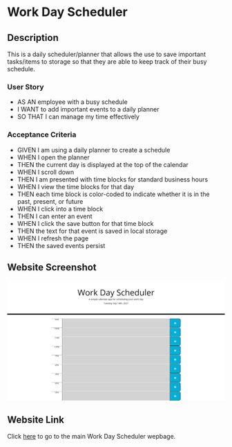 # Work Day Scheduler

## Description
This is a daily scheduler/planner that allows the use to save important tasks/items to storage so that they are able to keep track of their busy schedule.

### User Story
* AS AN employee with a busy schedule
* I WANT to add important events to a daily planner
* SO THAT I can manage my time effectively

### Acceptance Criteria
* GIVEN I am using a daily planner to create a schedule
* WHEN I open the planner
* THEN the current day is displayed at the top of the calendar
* WHEN I scroll down
* THEN I am presented with time blocks for standard business hours
* WHEN I view the time blocks for that day
* THEN each time block is color-coded to indicate whether it is in the past, present, or future
* WHEN I click into a time block
* THEN I can enter an event
* WHEN I click the save button for that time block
* THEN the text for that event is saved in local storage
* WHEN I refresh the page
* THEN the saved events persist

## Website Screenshot
![Website Screenshot](https://raw.githubusercontent.com/tniemeye19/work-day-scheduler/main/assets/images/workdayscheduler-screenshot.png)

## Website Link
Click [here](https://tniemeye19.github.io/work-day-scheduler) to go to the main Work Day Scheduler wepbage.
